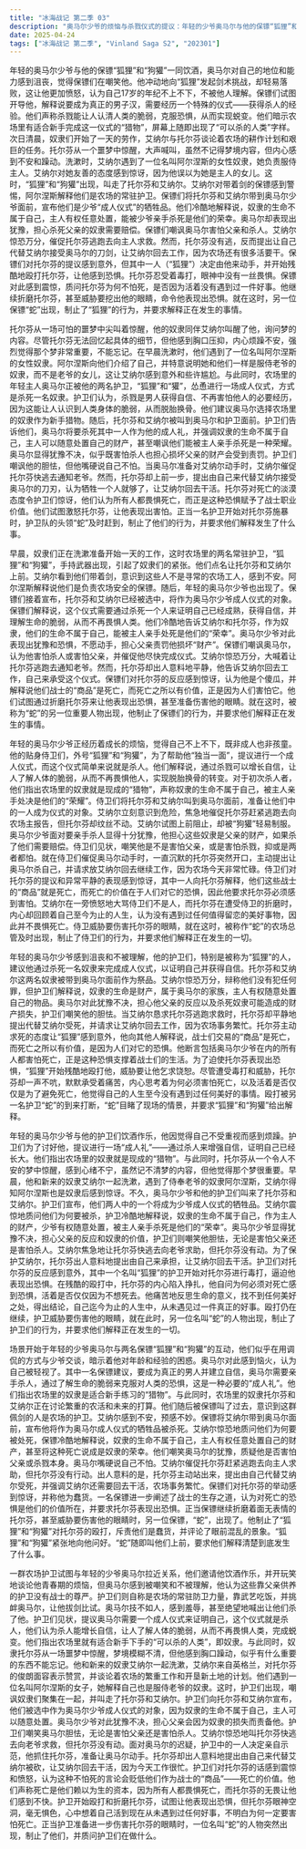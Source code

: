 ```yaml
---
title: "冰海战记 第二季 03"
description: "奥马尔少爷的烦恼与杀戮仪式的提议：年轻的少爷奥马尔与他的保镖“狐狸”和“狗獾”一起喝酒，对自己的地位和能力感到不满，认为保镖们嘲笑他。他挑战“狐狸”进行剑术比试，但轻易落败，更加恼怒，觉得自己17岁的年龄不上不下，不被理解。保镖们解释说，要成为真正的男人，需要通过一个仪式——获得杀人的经验。他们认为杀人能让人了解人类的脆弱，消除恐惧，从而脱胎换骨。他们暗示农场里有适合新手杀戮的“猎物”，屏幕上出现文字“可以杀的人类”。托尔芬的噩梦与清晨的相遇：场景切换，托尔芬从一个噩梦中大喊着惊醒。同为奴隶的艾纳尔叫醒他，询问梦的内容，但托尔芬记不起来，只感到胸口不适和内心躁动，觉得那个梦很重要不能忘记。他们洗漱时遇到了女奴隶阿尔涅斯，阿尔涅斯自我介绍并说明自己也是服侍老爷的奴隶，并非老爷的女儿。艾纳尔对此感到意外和尴尬。保镖的挑选与成人仪式的揭示：“狐狸”和“狗獾”出现，叫住正在洗漱的奴隶们，并点名让托尔芬和艾纳尔上前。艾纳尔感到紧张，注意到他们带着剑，不是普通人。阿尔涅斯解释他们是农场的常驻防卫力量。奥马尔少爷随后出现，保镖们宣布托尔芬和艾纳尔已被选为奥马尔成人仪式的对象。仪式对象与托尔芬的替代请求：保镖们解释成人仪式就是杀人，并声称奴隶的生命不属于自己，被主人亲手杀死是他们的“荣幸”。奥马尔少爷对此犹豫不决，担心奴隶是他父亲的财产，杀了需要赔偿。保镖们嘲笑他害怕父亲或杀人。艾纳尔催促托尔芬逃跑去报告老爷，但托尔芬没有行动。艾纳尔试图阻止，被“狗獾”制服。托尔芬主动提出让奥马尔杀自己，请求放艾纳尔回去干活，因为今天农场很忙。死亡的价值与对托尔芬的逼迫：“狐狸”对托尔芬主动求死的言论感到意外，向其他人解释说，战士经手的“商品”是死亡，而死亡的价值在于人们对它的恐惧。他断言所有人，包括奥马尔少爷，都害怕死亡。他认为正是这种恐惧让战士能够生存。他要求托尔芬感到害怕，并开始殴打他，威胁要让他求饶。托尔芬的内心挣扎：在遭受殴打时，托尔芬内心独白，质疑为何他必须害怕死亡，活着是否仅仅是因为不想死。他反思活着有什么好事，并得出结论，自己活到现在没有遇到过一件好事。“蛇”的出现与干预：另一名保镖，“蛇”，出现并阻止了“狐狸”和“狗獾”对托尔芬的殴打，称他们是蠢货。他评论了眼前的惨状。“狐狸”和“狗獾”紧张地向他问好。“蛇”叫“狐狸”和“狗獾”上前，要求他们解释发生了什么。苏醒：屏幕上出现文字“苏醒”。"
date: 2025-04-24
tags: ["冰海战记 第二季", "Vinland Saga S2", "202301"]
---
```


年轻的奥马尔少爷与他的保镖“狐狸”和“狗獾”一同饮酒，奥马尔对自己的地位和能力感到沮丧，觉得保镖们在嘲笑他。他冲动地向“狐狸”发起剑术挑战，却轻易落败，这让他更加愤怒，认为自己17岁的年纪不上不下，不被他人理解。保镖们试图开导他，解释说要成为真正的男子汉，需要经历一个特殊的仪式——获得杀人的经验。他们声称杀戮能让人认清人类的脆弱，克服恐惧，从而实现蜕变。他们暗示农场里有适合新手完成这一仪式的“猎物”，屏幕上随即出现了“可以杀的人类”字样。次日清晨，奴隶们开始了一天的劳作，艾纳尔与托尔芬谈论着农场的耕作计划和艰巨的任务。托尔芬从一个噩梦中惊醒，大声喊叫，虽然不记得梦境内容，但内心感到不安和躁动。洗漱时，艾纳尔遇到了一位名叫阿尔涅斯的女性奴隶，她负责服侍主人。艾纳尔对她友善的态度感到惊讶，因为他误以为她是主人的女儿。这时，“狐狸”和“狗獾”出现，叫走了托尔芬和艾纳尔。艾纳尔对带着剑的保镖感到警惕，阿尔涅斯解释他们是农场的常驻护卫。保镖们将托尔芬和艾纳尔带到奥马尔少爷面前，宣布他们是少爷“成人仪式”的牺牲品。他们冷酷地解释说，奴隶的生命不属于自己，主人有权任意处置，能被少爷亲手杀死是他们的荣幸。奥马尔却表现出犹豫，担心杀死父亲的奴隶需要赔偿。保镖们嘲讽奥马尔害怕父亲和杀人。艾纳尔惊恐万分，催促托尔芬逃跑去向主人求救。然而，托尔芬没有逃，反而提出让自己代替艾纳尔接受奥马尔的刀剑，让艾纳尔回去工作，因为农场还有很多活要干。保镖们对托尔芬的提议感到意外，但其中一人（“狐狸”）决定由他来动手，并开始残酷地殴打托尔芬，让他感到恐惧。托尔芬忍受着毒打，眼神中没有一丝畏惧。保镖对此感到震惊，质问托尔芬为何不怕死，是否因为活着没有遇到过一件好事。他继续折磨托尔芬，甚至威胁要挖出他的眼睛，命令他表现出恐惧。就在这时，另一位保镖“蛇”出现，制止了“狐狸”的行为，并要求解释正在发生的事情。

托尔芬从一场可怕的噩梦中尖叫着惊醒，他的奴隶同伴艾纳尔叫醒了他，询问梦的内容。尽管托尔芬无法回忆起具体的细节，但他感到胸口压抑，内心烦躁不安，强烈觉得那个梦非常重要，不能忘记。在早晨洗漱时，他们遇到了一位名叫阿尔涅斯的女性奴隶。阿尔涅斯向他们介绍了自己，并特意说明她和他们一样是服侍老爷的奴隶，而不是老爷的女儿，这让艾纳尔感到意外和些许尴尬。与此同时，农场里的年轻主人奥马尔正被他的两名护卫，“狐狸”和“獾”，怂恿进行一场成人仪式，方式是杀死一名奴隶。护卫们认为，杀戮是男人获得自信、不再害怕他人的必要经历，因为这能让人认识到人类身体的脆弱，从而脱胎换骨。他们建议奥马尔选择农场里的奴隶作为新手猎物。随后，托尔芬和艾纳尔被叫到奥马尔和护卫面前。护卫们告诉他们，奥马尔将要杀死其中一人作为他的成人礼，并强调奴隶的生命不属于自己，主人可以随意处置自己的财产，甚至嘲讽他们能被主人亲手杀死是一种荣耀。奥马尔显得犹豫不决，似乎既害怕杀人也担心损坏父亲的财产会受到责罚。护卫们嘲讽他的胆怯，但他嘴硬说自己不怕。当奥马尔准备对艾纳尔动手时，艾纳尔催促托尔芬快逃去通知老爷。然而，托尔芬却上前一步，提出由自己来代替艾纳尔接受奥马尔的刀刃，认为牺牲一个人就够了，让艾纳尔回去干活。托尔芬对死亡的淡漠态度令护卫们惊讶，他们认为所有人都畏惧死亡，而正是这种恐惧赋予了战士职业价值。他们试图激怒托尔芬，让他表现出害怕。正当一名护卫开始对托尔芬施暴时，护卫队的头领“蛇”及时赶到，制止了他们的行为，并要求他们解释发生了什么事。

早晨，奴隶们正在洗漱准备开始一天的工作，这时农场里的两名常驻护卫，“狐狸”和“狗獾”，手持武器出现，引起了奴隶们的紧张。他们点名让托尔芬和艾纳尔上前。艾纳尔看到他们带着剑，意识到这些人不是寻常的农场工人，感到不安。阿尔涅斯解释说他们是负责农场安全的保镖。随后，年轻的奥马尔少爷也出现了。保镖们接着宣布，托尔芬和艾纳尔已经被选中，将作为奥马尔少爷成人仪式的对象。保镖们解释说，这个仪式需要通过杀死一个人来证明自己已经成熟，获得自信，并理解生命的脆弱，从而不再畏惧人类。他们冷酷地告诉艾纳尔和托尔芬，作为奴隶，他们的生命不属于自己，能被主人亲手处死是他们的“荣幸”。奥马尔少爷对此表现出犹豫和恐惧，不愿动手，担心父亲责罚他损坏“财产”。保镖们嘲讽奥马尔，认为他害怕杀人或害怕父亲，并催促他尽快完成仪式。艾纳尔惊恐万分，大喊着让托尔芬逃跑去通知老爷。然而，托尔芬却出人意料地平静，他告诉艾纳尔回去工作，自己来承受这个仪式。保镖们对托尔芬的反应感到惊讶，认为他是个傻瓜，并解释说他们战士的“商品”是死亡，而死亡之所以有价值，正是因为人们害怕它。他们试图通过折磨托尔芬来让他表现出恐惧，甚至准备伤害他的眼睛。就在这时，被称为“蛇”的另一位重要人物出现，他制止了保镖们的行为，并要求他们解释正在发生的事情。

年轻的奥马尔少爷正经历着成长的烦恼，觉得自己不上不下，既非成人也非孩童。他的贴身侍卫们，外号“狐狸”和“狗獾”，为了帮助他“独当一面”，提议进行一个成人仪式，而这个仪式简单来说就是杀人。他们解释说，通过杀戮可以增长自信，让人了解人体的脆弱，从而不再畏惧他人，实现脱胎换骨的转变。对于初次杀人者，他们指出农场里的奴隶就是现成的“猎物”，声称奴隶的生命不属于自己，被主人亲手处决是他们的“荣耀”。侍卫们将托尔芬和艾纳尔叫到奥马尔面前，准备让他们中的一人成为仪式的对象。艾纳尔立刻意识到危险，焦急地催促托尔芬赶紧逃跑去向农场主报告，但托尔芬却纹丝不动。艾纳尔试图上前阻止，却被“狗獾”轻易制服。奥马尔少爷面对要亲手杀人显得十分犹豫，他担心这些奴隶是父亲的财产，如果杀了他们需要赔偿。侍卫们见状，嘲笑他是不是害怕父亲，或是害怕杀戮，抑或是两者都怕。就在侍卫们催促奥马尔动手时，一直沉默的托尔芬突然开口，主动提出让奥马尔杀自己，并请求放艾纳尔回去继续工作，因为农场今天非常忙碌。侍卫们对托尔芬的提议和异常平静的表现感到惊讶，其中一人向托尔芬解释，他们这些战士的“商品”就是死亡，而死亡的价值在于人们对它的恐惧，因此他要求托尔芬必须感到害怕。艾纳尔在一旁愤怒地大骂侍卫们不是人，而托尔芬在遭受侍卫的折磨时，内心却回顾着自己至今为止的人生，认为没有遇到过任何值得留恋的美好事物，因此并不畏惧死亡。侍卫威胁要伤害托尔芬的眼睛，就在这时，被称作“蛇”的农场总管及时出现，制止了侍卫们的行为，并要求他们解释正在发生的一切。

年轻的奥马尔少爷感到沮丧和不被理解，他的护卫们，特别是被称为“狐狸”的人，建议他通过杀死一名奴隶来完成成人仪式，以证明自己并获得自信。托尔芬和艾纳尔这两名奴隶被带到奥马尔面前作为祭品。艾纳尔惊恐万分，辩称他们没有犯任何罪，但护卫们解释说，奴隶的生命是财产，属于奥马尔的家族，主人有权随意处置自己的物品。奥马尔对此犹豫不决，担心他父亲的反应以及杀死奴隶可能造成的财产损失，护卫们嘲笑他的胆怯。当艾纳尔恳求托尔芬逃跑求救时，托尔芬却平静地提出代替艾纳尔受死，并请求让艾纳尔回去工作，因为农场事务繁忙。托尔芬主动求死的态度让“狐狸”感到意外，他向其他人解释说，战士们交易的“商品”是死亡，而死亡之所以有价值，是因为人们对它的恐惧。他断言包括奥马尔少爷在内的所有人都害怕死亡，正是这种恐惧支撑着战士们的生活。为了迫使托尔芬表现出恐惧，“狐狸”开始残酷地殴打他，威胁要让他乞求饶恕。尽管遭受毒打和威胁，托尔芬却一声不吭，默默承受着痛苦，内心思考着为何必须害怕死亡，以及活着是否仅仅是为了避免死亡，他觉得自己的人生至今没有遇到过任何美好的事情。殴打被另一名护卫“蛇”的到来打断，“蛇”目睹了现场的情景，并要求“狐狸”和“狗獾”给出解释。

年轻的奥马尔少爷与他的护卫们饮酒作乐，他因觉得自己不受重视而感到烦躁。护卫们为了讨好他，提议进行一场“成人礼”——通过杀人来增强自信，证明自己已经长大。他们指出农场里的奴隶就是现成的“猎物”。与此同时，托尔芬从一个令人不安的梦中惊醒，感到心绪不宁，虽然记不清梦的内容，但他觉得那个梦很重要。早晨，他和新来的奴隶艾纳尔一起洗漱，遇到了侍奉老爷的奴隶阿尔涅斯，艾纳尔得知阿尔涅斯也是奴隶后感到惊讶。不久，奥马尔少爷和他的护卫们叫来了托尔芬和艾纳尔。护卫们宣布，他们两人中的一个将成为少爷成人仪式的牺牲品。艾纳尔震惊地质问他们为何要被杀，护卫冷酷地解释说，奴隶的生命不属于自己，作为主人的财产，少爷有权随意处置，被主人亲手杀死是他们的“荣幸”。奥马尔少爷显得犹豫不决，担心父亲的反应和奴隶的价值，护卫们则嘲笑他胆怯，无论是害怕父亲还是害怕杀人。艾纳尔焦急地让托尔芬快逃去向老爷求助，但托尔芬没有动。为了保护艾纳尔，托尔芬出人意料地提出由自己来承担，让艾纳尔回去干活。护卫们对托尔芬的反应感到意外，其中一个名叫“狐狸”的护卫开始对托尔芬进行毒打，逼迫他表现出恐惧。在残酷的殴打中，托尔芬的内心陷入挣扎，他自问为何必须对死亡感到恐惧，活着是否仅仅因为不想死去。他痛苦地反思生命的意义，找不到任何美好之处，得出结论，自己迄今为止的人生中，从未遇见过一件真正的好事。殴打仍在继续，护卫威胁要伤害他的眼睛，就在此时，另一位名叫“蛇”的人物出现，制止了护卫们的行为，并要求他们解释正在发生的一切。

场景开始于年轻的少爷奥马尔与两名保镖“狐狸”和“狗獾”的互动，他们似乎在用调侃的方式与少爷交谈，暗示着他对年龄和经验的困惑。奥马尔对此感到恼火，认为自己被轻视了。其中一名保镖建议，要成为真正的男人并建立自信，奥马尔需要亲手杀人，通过了解生命的脆弱来克服对人类的恐惧，这是一种必要的“成人礼”。他们指出农场里的奴隶是适合新手练习的“猎物”。与此同时，农场里的奴隶托尔芬和艾纳尔正在讨论繁重的农活和未来的打算。他们随后被保镖叫了过去，意识到这群佩剑的人是农场的护卫。艾纳尔感到不安，预感不妙。保镖将艾纳尔带到奥马尔面前，宣布他将作为奥马尔成人仪式的牺牲品被杀死。艾纳尔惊恐地质问他们为何要被处死，保镖冷酷地解释说，奴隶的生命不属于自己，主人有权任意处置自己的财产，甚至将这种死亡说成是奴隶的荣幸。他们嘲笑奥马尔的犹豫，质疑他是否害怕父亲或杀戮本身。奥马尔嘴硬说自己不怕。艾纳尔催促托尔芬赶紧逃跑去向主人求助，但托尔芬没有行动。出人意料的是，托尔芬主动站出来，提出由自己代替艾纳尔受死，并强调艾纳尔还需要回去干活，农场事务繁忙。保镖们对托尔芬的举动感到惊讶，并称他为蠢货。一名保镖进一步阐述了战士的生存之道，认为对死亡的恐惧是他们的价值所在，并要求托尔芬表现出恐惧。正当保镖继续折磨着面无表情的托尔芬，甚至威胁要伤害他的眼睛时，另一位保镖，“蛇”，出现了。他制止了“狐狸”和“狗獾”对托尔芬的殴打，斥责他们是蠢货，并评论了眼前混乱的景象。“狐狸”和“狗獾”紧张地向他问好。“蛇”随即叫他们上前，要求他们解释清楚到底发生了什么事。

一群农场护卫试图与年轻的少爷奥马尔拉近关系，他们邀请他饮酒作乐，并开玩笑地谈论他青春期的烦恼，但奥马尔感到被嘲笑和不被理解，他认为这些靠父亲供养的护卫没有战士的尊严。护卫们则自称是农场的常驻防卫力量，靠武艺吃饭，并挑衅奥马尔，让他拔剑比试。奥马尔技不如人，感到羞辱，甚至绝望地喊出让他们杀了他。护卫们见状，提议奥马尔需要一个成人仪式来证明自己，这个仪式就是杀人，他们认为杀人能增长自信，让人了解人体的脆弱，从而不再畏惧人类，完成蜕变。他们指出农场里就有适合新手下手的“可以杀的人类”，即奴隶。与此同时，奴隶托尔芬从一场噩梦中惊醒，梦境模糊不清，但他感到胸口躁动，似乎有什么重要的东西不能忘记。他和新来的奴隶艾纳尔一起洗漱，艾纳尔来自英格兰，对托尔芬的俊朗面容表示赞赏，并谈论着农场的繁重工作和开垦新土地的计划。他们遇到一位名叫阿尔涅斯的女子，她解释自己也是服侍老爷的奴隶。这时，护卫们出现，嘲讽奴隶们聚集在一起，并叫走了托尔芬和艾纳尔。护卫们向托尔芬和艾纳尔宣布，他们被选中作为奥马尔少爷成人仪式的对象，因为奴隶的生命不属于自己，主人可以随意处置。奥马尔少爷对此犹豫不决，担心父亲会因为奴隶的损失而责备他。护卫们嘲笑奥马尔胆怯，无论是害怕父亲还是害怕杀人。艾纳尔惊恐地叫托尔芬快逃去向老爷求救，但托尔芬没有动。面对奥马尔的迟疑，护卫中的一人决定亲自示范，他抓住托尔芬，准备让奥马尔动手。托尔芬却出人意料地提出由自己来代替艾纳尔被砍，让艾纳尔回去干活，因为今天工作很忙。护卫们对托尔芬的话感到震惊和愤怒，认为这种不怕死的言论会贬低他们作为战士的“商品”——死亡的价值。他们声称死亡是他们赖以为生的资本，因为所有人都畏惧死亡，而托尔芬的无畏让他们感到不快。护卫开始殴打和折磨托尔芬，试图让他表现出恐惧，但托尔芬眼神空洞，毫无惧色，心中想着自己活到现在从未遇到过任何好事，不明白为何一定要害怕死亡。正当护卫准备进一步伤害托尔芬的眼睛时，一位名叫“蛇”的人物突然出现，制止了他们，并质问护卫们在做什么。